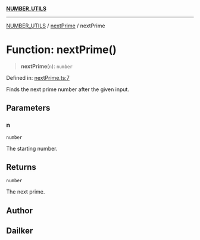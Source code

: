[**NUMBER_UTILS**](../../README.md)

***

[NUMBER_UTILS](../../README.md) / [nextPrime](../README.md) / nextPrime

# Function: nextPrime()

> **nextPrime**(`n`): `number`

Defined in: [nextPrime.ts:7](https://github.com/dailker/everyutil/blob/b7f22b082046077d9fa17a48e94d4c255288033b/src/number/nextPrime.ts#L7)

Finds the next prime number after the given input.

## Parameters

### n

`number`

The starting number.

## Returns

`number`

The next prime.

## Author

## Dailker
